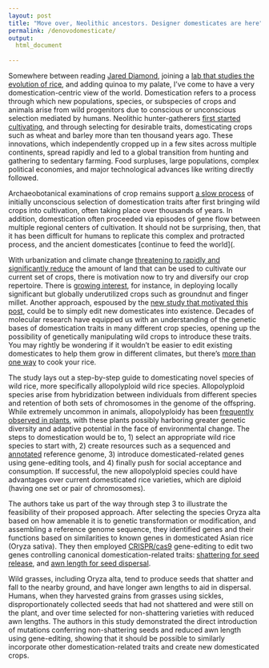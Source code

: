 ```yaml
---
layout: post
title: "Move over, Neolithic ancestors. Designer domesticates are here"
permalink: /denovodomesticate/
output: 
  html_document
  
---
```



Somewhere between reading [Jared Diamond](https://www.amazon.com/Guns-Germs-Steel-Fates-Societies/dp/0393317552), joining a [lab that studies the evolution of rice](https://plantevolgen.org/), and adding quinoa to my palate, I’ve come to have a very domestication-centric view of the world. Domestication refers to a process through which new populations, species, or subspecies of crops and animals arise from wild progenitors due to conscious or unconscious selection mediated by humans. Neolithic hunter-gatherers [first started cultivating](https://www.sciencedirect.com/science/article/pii/S0169534708003479), and through selecting for desirable traits, domesticating crops such as wheat and barley more than ten thousand years ago. These innovations, which independently cropped up in a few sites across multiple continents, spread rapidly and led to a global transition from hunting and gathering to sedentary farming. Food surpluses, large populations, complex political economies, and major technological advances like writing directly followed.  


Archaeobotanical examinations of crop remains support [a slow process](https://www.pnas.org/content/111/17/6190) of initially unconscious selection of domestication traits after first bringing wild crops into cultivation, often taking place over thousands of years. In addition, domestication often proceeded via episodes of gene flow between multiple regional centers of cultivation. It should not be surprising, then, that it has been difficult for humans to replicate this complex and protracted process, and the ancient domesticates [continue to feed the world](.  


With urbanization and climate change [threatening to rapidly and significantly reduce](https://www.ncbi.nlm.nih.gov/pmc/articles/PMC2935131/) the amount of land that can be used to cultivate our current set of crops, there is motivation now to try and diversify our crop repertoire. There is [growing interest](https://www.ncbi.nlm.nih.gov/pmc/articles/PMC6667417/), for instance, in deploying locally significant but globally underutilized crops such as groundnut and finger millet. Another approach, espoused by the [new study that motivated this post](https://www.sciencedirect.com/science/article/pii/S0092867421000131), could be to simply edit new domesticates into existence. Decades of molecular research have equipped us with an understanding of the genetic bases of domestication traits in many different crop species, opening up the possibility of genetically manipulating wild crops to introduce these traits. You may rightly be wondering if it wouldn’t be easier to edit existing domesticates to help them grow in different climates, but there’s [more than one way](https://academic.oup.com/jxb/article/66/7/1737/505610) to cook your rice.  


The study lays out a step-by-step guide to domesticating novel species of wild rice, more specifically allopolyploid wild rice species. Allopolyploid species arise from hybridization between individuals from different species and retention of both sets of chromosomes in the genome of the offspring. While extremely uncommon in animals, allopolyploidy has been [frequently observed in plants](https://www.pnas.org/content/111/42/15149), with these plants possibly harboring greater genetic diversity and adaptive potential in the face of environmental change. The steps to domestication would be to, 1) select an appropriate wild rice species to start with, 2) create resources such as a sequenced and [annotated](https://en.wikipedia.org/wiki/DNA_annotation) reference genome, 3) introduce domesticated-related genes using gene-editing tools, and 4) finally push for social acceptance and consumption. If successful, the new allopolyploid species could have advantages over current domesticated rice varieties, which are diploid (having one set or pair of chromosomes).  


The authors take us part of the way through step 3 to illustrate the feasibility of their proposed approach. After selecting the species Oryza alta based on how amenable it is to genetic transformation or modification, and assembling a reference genome sequence, they identified genes and their functions based on similarities to known genes in domesticated Asian rice (Oryza sativa). They then employed [CRISPR/cas9](https://science.thewire.in/the-sciences/explained-crispr-gene-editing-winner-of-2020-chemistry-nobel-prize/) gene-editing to edit two genes controlling canonical domestication-related traits: [shattering for seed release](https://pubmed.ncbi.nlm.nih.gov/16614172/), and [awn length for seed dispersal](https://www.g3journal.org/content/5/11/2267).  


Wild grasses, including Oryza alta, tend to produce seeds that shatter and fall to the nearby ground, and have longer awn lengths to aid in dispersal. Humans, when they harvested grains from grasses using sickles, disproportionately collected seeds that had not shattered and were still on the plant, and over time selected for non-shattering varieties with reduced awn lengths. The authors in this study demonstrated the direct introduction of mutations conferring non-shattering seeds and reduced awn length using gene-editing, showing that it should be possible to similarly incorporate other domestication-related traits and create new domesticated crops.